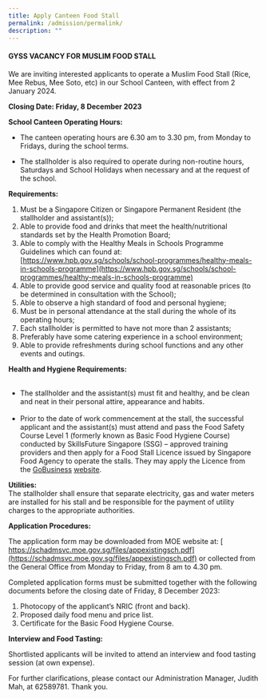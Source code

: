 ```yaml
---
title: Apply Canteen Food Stall
permalink: /admission/permalink/
description: ""
---
```

#### GYSS VACANCY FOR MUSLIM FOOD STALL

We are inviting interested applicants to operate a Muslim Food Stall (Rice, Mee Rebus, Mee Soto, etc) in our School Canteen, with effect from 2 January 2024.

**Closing Date: Friday, 8 December 2023**

**School Canteen Operating Hours:** 

* The canteen operating hours are 6.30 am to 3.30 pm, from Monday to Fridays, during the school terms.  

* The stallholder is also required to operate during non-routine hours, Saturdays and School Holidays when necessary and at the request of the school.

**Requirements:**  
1. Must be a Singapore Citizen or Singapore Permanent Resident (the stallholder and assistant(s));
2. Able to provide food and drinks that meet the health/nutritional standards set by the Health Promotion Board;
3. Able to comply with the Healthy Meals in Schools Programme Guidelines which can found at: [https://www.hpb.gov.sg/schools/school-programmes/healthy-meals-in-schools-programme](https://www.hpb.gov.sg/schools/school-programmes/healthy-meals-in-schools-programme)
4. Able to provide good service and quality food at reasonable prices (to be determined in consultation with the School);
5. Able to observe a high standard of food and personal hygiene;
6. Must be in personal attendance at the stall during the whole of its operating hours;
7. Each stallholder is permitted to have not more than 2 assistants;
8. Preferably have some catering experience in a school environment;
9. Able to provide refreshments during school functions and any other events and outings.

**Health and Hygiene Requirements:**  
   
* The stallholder and the assistant(s) must fit and healthy, and be clean and neat in their personal attire, appearance and habits.  
   
* Prior to the date of work commencement at the stall, the successful applicant and the assistant(s) must attend and pass the Food Safety Course Level 1 (formerly known as Basic Food Hygiene Course) conducted by SkillsFuture Singapore (SSG) – approved training providers and then apply for a Food Stall Licence issued by Singapore Food Agency to operate the stalls. They may apply the Licence from the [GoBusiness](https://licence1.business.gov.sg/licence1/neweadvisor/showSelectedLicence.action?redirection=true&selectedLicenceIds=1901021401000441) [website](https://licence1.business.gov.sg/licence1/neweadvisor/showSelectedLicence.action?redirection=true&selectedLicenceIds=1901021401000441).

**Utilities:**
   
The stallholder shall ensure that separate electricity, gas and water meters are installed for his stall and be responsible for the payment of utility charges to the appropriate authorities.

**Application Procedures:**

The application form may be downloaded from MOE website at: [  
https://schadmsvc.moe.gov.sg/files/appexistingsch.pdf](https://schadmsvc.moe.gov.sg/files/appexistingsch.pdf) or collected from the General Office from Monday to Friday, from 8 am to 4.30 pm.    

Completed application forms must be submitted together with the following documents before the closing date of Friday, 8 December 2023:  
  
1. Photocopy of the applicant’s NRIC (front and back).  
2. Proposed daily food menu and price list.
3. Certificate for the Basic Food Hygiene Course.  

**Interview and Food Tasting:**

Shortlisted applicants will be invited to attend an interview and food tasting session (at own expense).  

For further clarifications, please contact our Administration Manager, Judith Mah, at 62589781. Thank you.